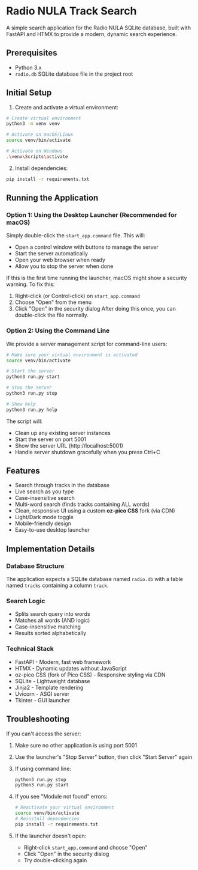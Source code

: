 # Radio NULA Track Search

A simple search application for the Radio NULA SQLite database, built with FastAPI and HTMX to provide a modern, dynamic search experience.

## Prerequisites

- Python 3.x
- `radio.db` SQLite database file in the project root

## Initial Setup

1. Create and activate a virtual environment:
```bash
# Create virtual environment
python3 -m venv venv

# Activate on macOS/Linux
source venv/bin/activate

# Activate on Windows
.\venv\Scripts\activate
```

2. Install dependencies:
```bash
pip install -r requirements.txt
```

## Running the Application

### Option 1: Using the Desktop Launcher (Recommended for macOS)

Simply double-click the `start_app.command` file. This will:
- Open a control window with buttons to manage the server
- Start the server automatically
- Open your web browser when ready
- Allow you to stop the server when done

If this is the first time running the launcher, macOS might show a security warning. To fix this:
1. Right-click (or Control-click) on `start_app.command`
2. Choose "Open" from the menu
3. Click "Open" in the security dialog
After doing this once, you can double-click the file normally.

### Option 2: Using the Command Line

We provide a server management script for command-line users:

```bash
# Make sure your virtual environment is activated
source venv/bin/activate

# Start the server
python3 run.py start

# Stop the server
python3 run.py stop

# Show help
python3 run.py help
```

The script will:
- Clean up any existing server instances
- Start the server on port 5001
- Show the server URL (http://localhost:5001)
- Handle server shutdown gracefully when you press Ctrl+C

## Features

- Search through tracks in the database
- Live search as you type
- Case-insensitive search
- Multi-word search (finds tracks containing ALL words)
- Clean, responsive UI using a custom **oz-pico CSS** fork (via CDN)
- Light/Dark mode toggle
- Mobile-friendly design
- Easy-to-use desktop launcher

## Implementation Details

### Database Structure
The application expects a SQLite database named `radio.db` with a table named `tracks` containing a column `track`.

### Search Logic
- Splits search query into words
- Matches all words (AND logic)
- Case-insensitive matching
- Results sorted alphabetically

### Technical Stack
- FastAPI - Modern, fast web framework
- HTMX - Dynamic updates without JavaScript
- oz-pico CSS (fork of Pico CSS) - Responsive styling via CDN
- SQLite - Lightweight database
- Jinja2 - Template rendering
- Uvicorn - ASGI server
- Tkinter - GUI launcher

## Troubleshooting

If you can't access the server:

1. Make sure no other application is using port 5001
2. Use the launcher's "Stop Server" button, then click "Start Server" again
3. If using command line:
   ```bash
   python3 run.py stop
   python3 run.py start
   ```

4. If you see "Module not found" errors:
   ```bash
   # Reactivate your virtual environment
   source venv/bin/activate
   # Reinstall dependencies
   pip install -r requirements.txt
   ```

5. If the launcher doesn't open:
   - Right-click `start_app.command` and choose "Open"
   - Click "Open" in the security dialog
   - Try double-clicking again
